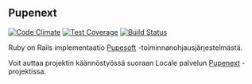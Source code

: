 ## Pupenext

[![Code Climate](https://codeclimate.com/repos/577f8c1332073a6da2002746/badges/2c0390a84380d51259a4/gpa.svg)](https://codeclimate.com/repos/577f8c1332073a6da2002746/feed)
[![Test Coverage](https://codeclimate.com/repos/577f8c1332073a6da2002746/badges/2c0390a84380d51259a4/coverage.svg)](https://codeclimate.com/repos/577f8c1332073a6da2002746/coverage)
[![Build Status](https://semaphoreci.com/api/v1/devlab/pupenext/branches/master/badge.svg)](https://semaphoreci.com/devlab/pupenext)

Ruby on Rails implementaatio [Pupesoft](https://github.com/devlab-oy/pupesoft) -toiminnanohjausjärjestelmästä.

Voit auttaa projektin käännöstyössä suoraan Locale palvelun [Pupenext](https://www.localeapp.com/projects/8499) -projektissa.
